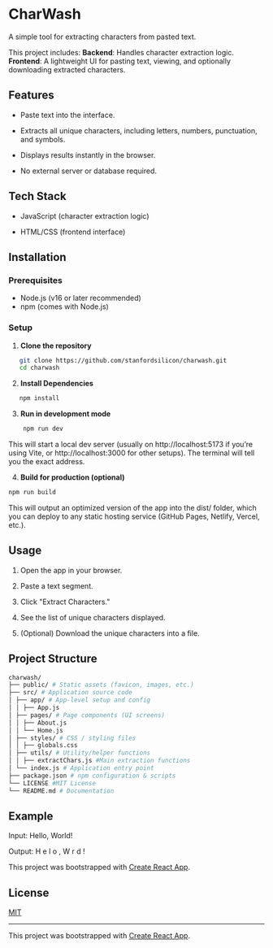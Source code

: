 # CharWash

A simple tool for extracting characters from pasted text.

This project includes:
**Backend**: Handles character extraction logic.
**Frontend**: A lightweight UI for pasting text, viewing, and optionally downloading extracted characters.

## Features

- Paste text into the interface.

- Extracts all unique characters, including letters, numbers, punctuation, and symbols.

- Displays results instantly in the browser.

- No external server or database required.

## Tech Stack

- JavaScript (character extraction logic)

- HTML/CSS (frontend interface)

## Installation

### Prerequisites

- Node.js (v16 or later recommended)
- npm (comes with Node.js)

### Setup

1. **Clone the repository**

```bash
   git clone https://github.com/stanfordsilicon/charwash.git
   cd charwash
```

2. **Install Dependencies**

```bash
   npm install
```

3. **Run in development mode**

```bash
    npm run dev
```

This will start a local dev server (usually on http://localhost:5173 if you’re using Vite, or http://localhost:3000 for other setups).
The terminal will tell you the exact address.

4. **Build for production (optional)**

```bash
npm run build
```

This will output an optimized version of the app into the dist/ folder, which you can deploy to any static hosting service (GitHub Pages, Netlify, Vercel, etc.).

## Usage

1. Open the app in your browser.

2. Paste a text segment.

3. Click "Extract Characters."

4. See the list of unique characters displayed.

5. (Optional) Download the unique characters into a file.

## Project Structure

```bash
charwash/
├── public/ # Static assets (favicon, images, etc.)
├── src/ # Application source code
│ ├── app/ # App-level setup and config
│ │ ├── App.js
│ ├── pages/ # Page components (UI screens)
│ │ ├── About.js
│ │ └── Home.js
│ ├── styles/ # CSS / styling files
│ │ ├── globals.css
│ ├── utils/ # Utility/helper functions
│ │ ├── extractChars.js #Main extraction functions
│ └── index.js # Application entry point
├── package.json # npm configuration & scripts
└── LICENSE #MIT License
└── README.md # Documentation
```

## Example

Input: Hello, World!

Output: H e l o , W r d !

This project was bootstrapped with [Create React App](https://github.com/facebook/create-react-app).

## License

[MIT](https://mit-license.org/)

---

This project was bootstrapped with [Create React App](https://github.com/facebook/create-react-app).
